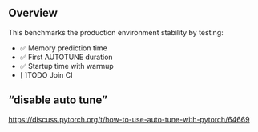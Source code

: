 ## Overview
This benchmarks the production environment stability by testing:
- ✅ Memory prediction time
- ✅ First AUTOTUNE duration
- ✅ Startup time with warmup
- [ ]TODO Join CI

##  “disable auto tune”
https://discuss.pytorch.org/t/how-to-use-auto-tune-with-pytorch/64669


